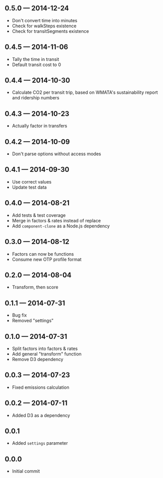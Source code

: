 
## 0.5.0 — 2014-12-24

* Don't convert time into minutes
* Check for walkSteps existence
* Check for transitSegments existence

## 0.4.5 — 2014-11-06

* Tally the time in transit
* Default transit cost to 0

## 0.4.4 — 2014-10-30

* Calculate CO2 per transit trip, based on WMATA's sustainability report and ridership numbers

## 0.4.3 — 2014-10-23

* Actually factor in transfers

## 0.4.2 — 2014-10-09

* Don't parse options without access modes

## 0.4.1 — 2014-09-30

* Use correct values
* Update test data

## 0.4.0 — 2014-08-21

* Add tests & test coverage
* Merge in factors & rates instead of replace
* Add `component-clone` as a Node.js dependency

## 0.3.0 — 2014-08-12

* Factors can now be functions
* Consume new OTP profile format

## 0.2.0 — 2014-08-04

* Transform, then score

## 0.1.1 — 2014-07-31

* Bug fix
* Removed "settings"

## 0.1.0 — 2014-07-31

* Split factors into factors & rates
* Add general "transform" function
* Remove D3 dependency

## 0.0.3 — 2014-07-23

* Fixed emissions calculation

## 0.0.2 — 2014-07-11

* Added D3 as a dependency

## 0.0.1

* Added `settings` parameter

## 0.0.0

* Initial commit
